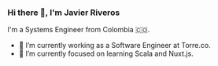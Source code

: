 ### Hi there 👋, I'm Javier Riveros
I'm a Systems Engineer from Colombia 🇨🇴.

- 🔭 I’m currently working as a Software Engineer at Torre.co.
- 🌱 I’m currently focused on learning Scala and Nuxt.js.
